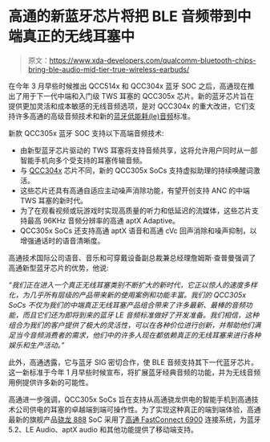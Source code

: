 # 高通的新蓝牙芯片将把 BLE 音频带到中端真正的无线耳塞中

> 原文：<https://www.xda-developers.com/qualcomm-bluetooth-chips-bring-ble-audio-mid-tier-true-wireless-earbuds/>

在今年 3 月早些时候推出 QCC514x 和 QCC304x 蓝牙 SOC 之后，高通现在推出了用于下一代中端和入门级 TWS 耳塞的 QCC305x 芯片。新的蓝牙芯片旨在提供更加灵活和成本敏感的无线音频选项，是对 QCC304x 的重大改进，它们支持许多高通的高级音频技术和新的[蓝牙低能耗(le)音频](https://www.xda-developers.com/bluetooth-sig-introduces-le-audio-lc3-codec-support-multi-stream-audio-hearing-aids-audio-sharing/)标准。

新款 QCC305x 蓝牙 SOC 支持以下高端音频技术:

*   由新型蓝牙芯片驱动的 TWS 耳塞将支持音频共享，这将允许用户同时从一部智能手机向多个受支持的耳塞传输音频。
*   与 [QCC304x](https://www.qualcomm.com/news/releases/2020/03/25/new-ultra-low-power-bluetooth-audio-socs-qualcomm-improve-truly-wireless) 芯片不同，新的 QCC305x SoCs 支持虚拟助理的持续唤醒词激活。
*   这些芯片还具有高通自适应主动噪声消除功能，有望开创支持 ANC 的中端 TWS 耳塞的新时代。
*   为了在观看视频或玩游戏时实现高质量的听力和低延迟的流媒体，这些芯片支持最高 96KHz 音频分辨率的高通 aptX Adaptive。
*   QCC305x SoCs 还支持高通 aptX 语音和高通 cVc 回声消除和噪声抑制，以增强通话时的语音清晰度。

高通技术国际公司语音、音乐和可穿戴设备副总裁兼总经理詹姆斯·查普曼强调了高通新型蓝牙芯片的优势，他说:

*“我们正在进入一个真正无线耳塞类别不断扩大的新时代，它正以惊人的速度多样化，为几乎所有层级的产品带来新的使用案例和功能丰富。我们的 QCC305x SoCs 不仅为我们的中端真正无线耳塞产品组合带来了许多最新、最棒的音频功能，而且它们还为即将到来的蓝牙 LE 音频标准做好了开发准备。我们相信，这种组合为我们的客户提供了极大的灵活性，可以在各种价位进行创新，并帮助他们满足当今音频消费者的需求，他们中的许多人现在都依赖真正的无线耳塞来进行各种娱乐和生产活动。”*

此外，高通透露，它与蓝牙 SIG 密切合作，使 BLE 音频支持其下一代蓝牙芯片。这一新标准于今年 1 月早些时候宣布，将扩展蓝牙经典音频的功能，并为无线音频用例提供许多新的可能性。

高通进一步强调，QCC305x SoCs 旨在支持从高通骁龙供电的智能手机到高通技术公司供电的耳塞的卓越端到端可操作性。为了实现这种真正的端到端体验，高通最新的旗舰产品[骁龙 888](https://www.xda-developers.com/tag/qualcomm-snapdragon-888/) SoC 采用了[高通 FastConnect 6900](https://www.xda-developers.com/qualcomm-fastconnect-6900-fastconnect-6700-wifi-6e-bluetooth-5-2-high-end-android-devices/) 连接系统，为蓝牙 5.2、LE Audio、aptX audio 和其他功能提供了移动端支持。